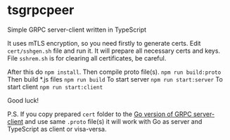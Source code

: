 # tsgrpcpeer
Simple GRPC server-client written in TypeScript

It uses mTLS encryption, so you need firstly to generate certs.
Edit `cert/sshgen.sh` file and run it. It will prepare all necessary certs and keys.
File `sshrem.sh` is for clearing all certificates, be careful.

After this do `npm install`.
Then compile proto file(s). `npm run build:proto`
Then build *.js files `npm run build`
To start server `npm run start:server`
To start client `npm run start:client`

Good luck!

P.S. If you copy prepared `cert` folder to the [Go version of GRPC server-client](https://github.com/dioxine/gogrpcpeer) and use same `.proto` file(s)
it will work with Go as server and TypeScript as client or visa-versa.
